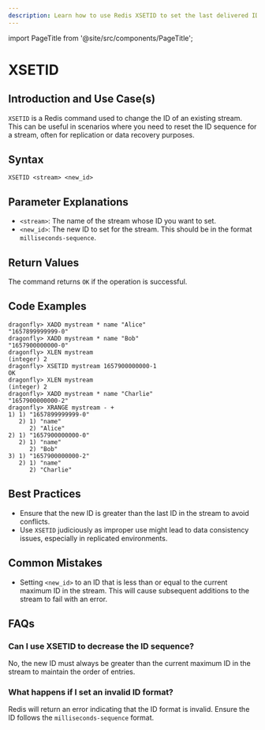 ```yaml
---
description: Learn how to use Redis XSETID to set the last delivered ID for streams.
---
```


import PageTitle from '@site/src/components/PageTitle';

# XSETID

<PageTitle title="Redis XSETID Explained (Better Than Official Docs)" />

## Introduction and Use Case(s)

`XSETID` is a Redis command used to change the ID of an existing stream. This can be useful in scenarios where you need to reset the ID sequence for a stream, often for replication or data recovery purposes.

## Syntax

```
XSETID <stream> <new_id>
```

## Parameter Explanations

- `<stream>`: The name of the stream whose ID you want to set.
- `<new_id>`: The new ID to set for the stream. This should be in the format `milliseconds-sequence`.

## Return Values

The command returns `OK` if the operation is successful.

## Code Examples

```cli
dragonfly> XADD mystream * name "Alice"
"1657899999999-0"
dragonfly> XADD mystream * name "Bob"
"1657900000000-0"
dragonfly> XLEN mystream
(integer) 2
dragonfly> XSETID mystream 1657900000000-1
OK
dragonfly> XLEN mystream
(integer) 2
dragonfly> XADD mystream * name "Charlie"
"1657900000000-2"
dragonfly> XRANGE mystream - +
1) 1) "1657899999999-0"
   2) 1) "name"
      2) "Alice"
2) 1) "1657900000000-0"
   2) 1) "name"
      2) "Bob"
3) 1) "1657900000000-2"
   2) 1) "name"
      2) "Charlie"
```

## Best Practices

- Ensure that the new ID is greater than the last ID in the stream to avoid conflicts.
- Use `XSETID` judiciously as improper use might lead to data consistency issues, especially in replicated environments.

## Common Mistakes

- Setting `<new_id>` to an ID that is less than or equal to the current maximum ID in the stream. This will cause subsequent additions to the stream to fail with an error.

## FAQs

### Can I use XSETID to decrease the ID sequence?

No, the new ID must always be greater than the current maximum ID in the stream to maintain the order of entries.

### What happens if I set an invalid ID format?

Redis will return an error indicating that the ID format is invalid. Ensure the ID follows the `milliseconds-sequence` format.
